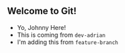 ## Welcome to Git!

-   Yo, Johnny Here!
-   This is coming from `dev-adrian`
-   I'm adding this from
    `feature-branch`
